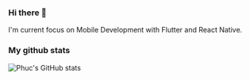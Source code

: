 ### Hi there 👋
I'm current focus on Mobile Development with Flutter and React Native.
### My github stats
![Phuc's GitHub stats](https://github-readme-stats.vercel.app/api?username=troqphuc147&show_icons=true&theme=radical)


